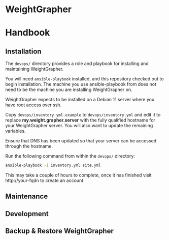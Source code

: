 # WeightGrapher



# Handbook

## Installation

The `devops/` directory provides a role and playbook for installing and maintaining WeightGrapher.

You will need `ansible-playbook` installed, and this repository checked out to begin installation.  The machine you use ansible-playbook from does not need to be the machine you are installing WeightGrapher on.

WeightGrapher expects to be installed on a Debian 11 server where you have root access over ssh.

Copy `devops/inventory.yml.example` to `devops/inventory.yml` and edit it to replace **my.weight.grapher.server** with the fully qualified hostname for your WeightGrapher server.  You will also want to update the remaining variables.

Ensure that DNS has been updated so that your server can be accessed through the hostname.

Run the following command from within the `devops/` directory:

```bash
ansible-playbook -i inventory.yml site.yml
```

This may take a couple of hours to complete, once it has finished visit http://your-fqdn to create an account.

## Maintenance

## Development

## Backup & Restore WeightGrapher

